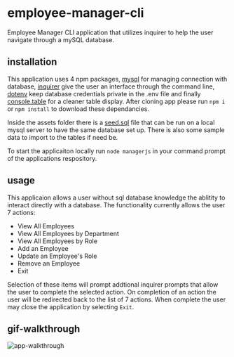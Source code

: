 # employee-manager-cli
Employee Manager CLI application that utilizes inquirer to help the user navigate through a mySQL database.

## installation
This application uses 4 npm packages, [mysql](https://www.npmjs.com/package/mysql) for managing connection with database, [inquirer](https://www.npmjs.com/package/inquirer) give the user an interface through the command line, [dotenv](https://www.npmjs.com/package/dotenv) keep database credentials private in the .env file and finally [console.table](https://www.npmjs.com/package/console.table) for a cleaner table display. After cloning app please run `npm i` or `npm install` to download these dependancies.

Inside the assets folder there is a [seed.sql](./assets/seed.sql) file that can be run on a local mysql server to have the same database set up. There is also some sample data to import to the tables if need be. 

To start the applicaiton locally run `node managerjs` in your command prompt of the applications respository.

## usage
This applicaion allows a user without sql database knowledge the ablitity to interact directly with a database. The functionality currently allows the user 7 actions:
 
 - View All Employees
 - View All Employees by Department
 - View All Employees by Role
 - Add an Employee
 - Update an Employee's Role
 - Remove an Employee
 - Exit

Selection of these items will prompt addtional inquirer prompts that allow the user to complete the selected action. On completion of an action the user will be redirected back to the list of 7 actions. When complete the user may close the application by selecting `Exit`.

## gif-walkthrough

![app-walkthrough](./assets/gifs/employee_manager.gif)